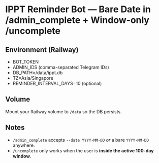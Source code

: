 # IPPT Reminder Bot — Bare Date in /admin_complete + Window-only /uncomplete

## Environment (Railway)
- BOT_TOKEN
- ADMIN_IDS (comma-separated Telegram IDs)
- DB_PATH=/data/ippt.db
- TZ=Asia/Singapore
- REMINDER_INTERVAL_DAYS=10 (optional)

## Volume
Mount your Railway volume to `/data` so the DB persists.

## Notes
- `/admin_complete` accepts `--date YYYY-MM-DD` *or* a bare `YYYY-MM-DD` anywhere.
- `/uncomplete` only works when the user is **inside the active 100-day window**.
